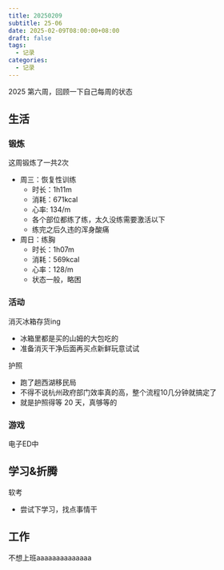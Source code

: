 ```yaml
---
title: 20250209
subtitle: 25-06
date: 2025-02-09T08:00:00+08:00
draft: false
tags:
  - 记录
categories:
  - 记录
---
```


2025 第六周，回顾一下自己每周的状态

## 生活

### 锻炼

这周锻炼了一共2次

* 周三：恢复性训练
  * 时长：1h11m
  * 消耗：671kcal
  * 心率: 134/m
  * 各个部位都练了练，太久没练需要激活以下
  * 练完之后久违的浑身酸痛
* 周日：练胸
  * 时长：1h07m
  * 消耗：569kcal
  * 心率：128/m
  * 状态一般，略困

### 活动

消灭冰箱存货ing

* 冰箱里都是买的山姆的大包吃的
* 准备消灭干净后面再买点新鲜玩意试试

护照

* 跑了趟西湖移民局
* 不得不说杭州政府部门效率真的高，整个流程10几分钟就搞定了
* 就是护照得等 20 天，真够等的

### 游戏

电子ED中

## 学习&折腾

软考

* 尝试下学习，找点事情干

## 工作

不想上班aaaaaaaaaaaaaa
